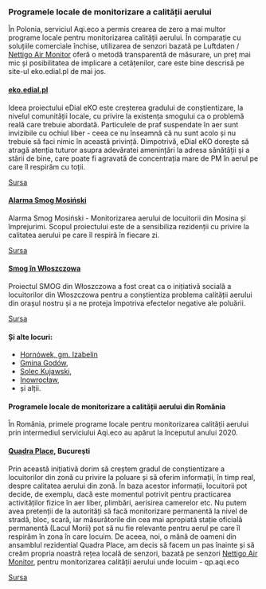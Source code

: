 ### Programele locale de monitorizare a calității aerului

În Polonia, serviciul Aqi.eco a permis crearea de zero a mai multor programe locale pentru monitorizarea calității aerului. În comparație cu soluțiile comerciale închise, utilizarea de senzori bazată pe Luftdaten / [Nettigo Air Monitor](https://nettigo.eu/products/nettigo-air-monitor-kit-0-3-2-build-your-own-smog-sensor) oferă o metodă transparentă de măsurare, un preț mai mic și posibilitatea de implicare a cetățenilor, care este bine descrisă pe site-ul eko.edial.pl de mai jos.

#### [eko.edial.pl](https://eko.edial.pl)

Ideea proiectului eDial eKO este creșterea gradului de conștientizare, la nivelul comunității locale, cu privire la existența smogului ca o problemă reală care trebuie abordată. Particulele de praf suspendate în aer sunt invizibile cu ochiul liber - ceea ce nu înseamnă că nu sunt acolo și nu trebuie să faci nimic în această privință. Dimpotrivă, eDial eKO dorește să atragă atenția tuturor asupra adevăratei amenințări la adresa sănătății și a stării de bine, care poate fi agravată de concentrația mare de PM în aerul pe care îl respirăm cu toții.

[Sursa](https://edial.pl/powietrze-w-olesnicy/)

#### [Alarma Smog Mosiński](https://mosina.aqi.eco/)

Alarma Smog Mosiński - Monitorizarea aerului de locuitorii din Mosina și împrejurimi. Scopul proiectului este de a sensibiliza rezidenții cu privire la calitatea aerului pe care îl respiră în fiecare zi.

[Sursa](https://mosina.aqi.eco/)

#### [Smog în Włoszczowa](https://tlw24.pl/)

Proiectul SMOG din Włoszczowa a fost creat ca o inițiativă socială a locuitorilor din Włoszczowa pentru a conștientiza problema calității aerului din orașul nostru și a ne proteja împotriva efectelor negative ale poluării.

[Sursa](https://smog.tlw24.pl/about)

#### Și alte locuri:

* [Hornówek, gm. Izabelin](https://hornowek.aqi.eco/)
* [Gmina Godów](https://godow.aqi.eco/),
* [Solec Kujawski](https://soleckujawski.aqi.eco/),
* [Inowrocław](https://inowroclaw.aqi.eco/),
* și alții.

#### Programele locale de monitorizare a calității aerului din România

În România, primele programe locale pentru monitorizarea calității aerului prin intermediul serviciului Aqi.eco au apărut la începutul anului 2020.

#### [Quadra Place](https://qp.aqi.eco/ro/), București

Prin această inițiativă dorim să creștem gradul de conștientizare a locuitorilor din zonă cu privire la poluare și să oferim informații, în timp real, despre calitatea aerului din zonă. În baza acestor informații, locuitorii pot decide, de exemplu, dacă este momentul potrivit pentru practicarea activităților fizice în aer liber, plimbări, aerisirea camerelor etc. Nu putem avea pretenții de la autorități să facă monitorizare permanentă la nivel de stradă, bloc, scară, iar măsurătorile din cea mai apropiată stație oficială permanentă (Lacul Morii) pot să nu fie relevante pentru aerul pe care îl respirăm în zona în care locuim. De aceea, noi, o mână de oameni din ansamblul rezidential Quadra Place, am decis să facem un pas înainte și să creăm propria noastră rețea locală de senzori, bazată pe senzori [Nettigo Air Monitor](https://nettigo.eu/products/nettigo-air-monitor-kit-0-3-2-build-your-own-smog-sensor), pentru monitorizarea calității aerului unde locuim - qp.aqi.eco

[Sursa](https://qp.aqi.eco/ro/about)
